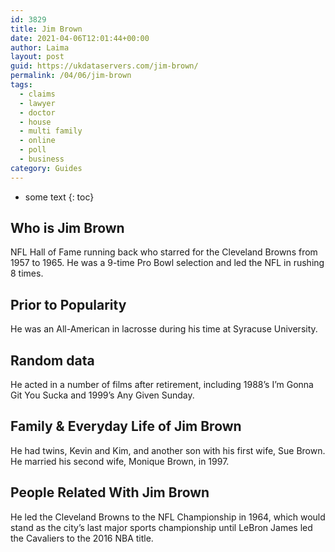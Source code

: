 ```yaml
---
id: 3829
title: Jim Brown
date: 2021-04-06T12:01:44+00:00
author: Laima
layout: post
guid: https://ukdataservers.com/jim-brown/
permalink: /04/06/jim-brown
tags:
  - claims
  - lawyer
  - doctor
  - house
  - multi family
  - online
  - poll
  - business
category: Guides
---
```


* some text
{: toc}


## Who is Jim Brown
                  
                  
                  
NFL Hall of Fame running back who starred for the Cleveland Browns from 1957 to 1965. He was a 9-time Pro Bowl selection and led the NFL in rushing 8 times.
                  
              
            
              
            
                
                
                
## Prior to Popularity
                  
                  
                  
He was an All-American in lacrosse during his time at Syracuse University.
                  
              
            
              
            
                
                
                
## Random data
                  
                  
                  
He acted in a number of films after retirement, including 1988&#8217;s I&#8217;m Gonna Git You Sucka and 1999&#8217;s Any Given Sunday.
                  
              
            
              
            
                
                
                
## Family & Everyday Life of Jim Brown
                  
                  
                  
He had twins, Kevin and Kim, and another son with his first wife, Sue Brown. He married his second wife, Monique Brown, in 1997.
                  
              
            
              
            
                
                
                
## People Related With Jim Brown
                  
                  
                  
He led the Cleveland Browns to the NFL Championship in 1964, which would stand as the city&#8217;s last major sports championship until LeBron James led the Cavaliers to the 2016 NBA title.
                  
              
            
              
            
                
              
            
              
              
            
            
              
            
          
          
          